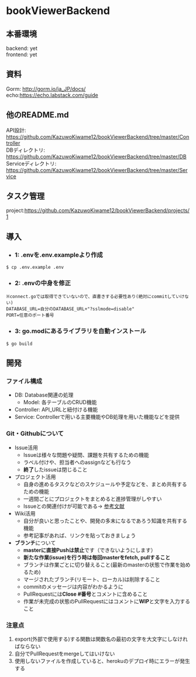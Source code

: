 # bookViewerBackend
## 本番環境
backend: yet  
frontend: yet

## 資料
Gorm: http://gorm.io/ja_JP/docs/  
echo:https://echo.labstack.com/guide  

## 他のREADME.md
API設計: https://github.com/KazuwoKiwame12/bookViewerBackend/tree/master/Controller  
DBディレクトリ: https://github.com/KazuwoKiwame12/bookViewerBackend/tree/master/DB  
Serviceディレクトリ: https://github.com/KazuwoKiwame12/bookViewerBackend/tree/master/Service  

## タスク管理
project:https://github.com/KazuwoKiwame12/bookViewerBackend/projects/1


## 導入
- ### 1: .envを.env.exampleより作成
```
$ cp .env.example .env
``` 
- ### 2: .envの中身を修正
```
※connect.goでは取得できていないので、直書きする必要性あり(絶対にcommitしていけない)
DATABASE_URL=自分のDATABASE_URL+"?sslmode=disable"
PORT=任意のポート番号
```
- ### 3: go.modにあるライブラリを自動インストール
```
$ go build
```

## 開発
### ファイル構成
- DB: Database関連の処理
  - Model: 各テーブルのCRUD機能
- Controller: API_URLと紐付ける機能
- Service: Controllerで用いる主要機能やDB処理を用いた機能などを提供
### Git・Githubについて
- Issue活用
  - Issueは様々な問題や疑問、課題を共有するための機能　
  - ラベル付けや、担当者へのassignなども行なう　
  - **終了**したissueは閉じること
- プロジェクト活用
  - 自身の進めるタスクなどのスケジュールや予定などを、まとめ共有するための機能
  - 一週間ごとにプロジェクトをまとめると進捗管理がしやすい
  - Issueとの関連付けが可能である→ [参考文献](https://help.github.com/ja/github/managing-your-work-on-github/adding-issues-and-pull-requests-to-a-project-board)
- Wiki活用
  - 自分が良いと思ったことや、開発の多末になるであろう知識を共有する機能
  - 参考記事があれば、リンクを貼っておきましょう
- **ブランチ**について
  - **masterに直接Pushは禁止**です（できないようにします）
  - **新たな作業(issue)を行う時は毎回masterをfetch, pullすること**
  - ブランチは作業ごとに切り替えること(最新のmasterの状態で作業を始めるため)
  - マージされたブランチ(リモート、ローカル)は削除すること
  - commitのメッセージは内容がわかるように
  - PullRequestには**Close #番号**とコメントに含めること
  - 作業が未完成の状態のPullRequestにはコメントに**WIP**と文字を入力すること

### 注意点
1. export(外部で使用する)する関数は関数名の最初の文字を大文字にしなければならない  
2. 自分でPullRequestをmergeしてはいけない
3. 使用しないファイルを作成していると、herokuのデプロイ時にエラーが発生する
